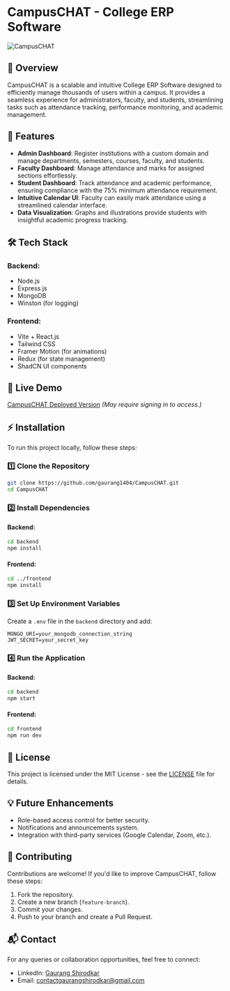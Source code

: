 # CampusCHAT - College ERP Software

![CampusCHAT](https://your-image-url.com/banner.png)

## 🚀 Overview
CampusCHAT is a scalable and intuitive College ERP Software designed to efficiently manage thousands of users within a campus. It provides a seamless experience for administrators, faculty, and students, streamlining tasks such as attendance tracking, performance monitoring, and academic management.

## 🌟 Features
- **Admin Dashboard**: Register institutions with a custom domain and manage departments, semesters, courses, faculty, and students.
- **Faculty Dashboard**: Manage attendance and marks for assigned sections effortlessly.
- **Student Dashboard**: Track attendance and academic performance, ensuring compliance with the 75% minimum attendance requirement.
- **Intuitive Calendar UI**: Faculty can easily mark attendance using a streamlined calendar interface.
- **Data Visualization**: Graphs and illustrations provide students with insightful academic progress tracking.

## 🛠 Tech Stack
### Backend:
- Node.js
- Express.js
- MongoDB
- Winston (for logging)

### Frontend:
- Vite + React.js
- Tailwind CSS
- Framer Motion (for animations)
- Redux (for state management)
- ShadCN UI components

## 🔗 Live Demo
[CampusCHAT Deployed Version](https://campus-chat-6hibups0h-gaurang1404s-projects.vercel.app/) *(May require signing in to access.)*

## ⚡ Installation
To run this project locally, follow these steps:

### 1️⃣ Clone the Repository
```bash
git clone https://github.com/gaurang1404/CampusCHAT.git
cd CampusCHAT
```

### 2️⃣ Install Dependencies
#### Backend:
```bash
cd backend
npm install
```
#### Frontend:
```bash
cd ../frontend
npm install
```

### 3️⃣ Set Up Environment Variables
Create a `.env` file in the `backend` directory and add:
```env
MONGO_URI=your_mongodb_connection_string
JWT_SECRET=your_secret_key
```

### 4️⃣ Run the Application
#### Backend:
```bash
cd backend
npm start
```
#### Frontend:
```bash
cd frontend
npm run dev
```

## 📜 License
This project is licensed under the MIT License - see the [LICENSE](LICENSE) file for details.

## 💡 Future Enhancements
- Role-based access control for better security.
- Notifications and announcements system.
- Integration with third-party services (Google Calendar, Zoom, etc.).

## 🤝 Contributing
Contributions are welcome! If you'd like to improve CampusCHAT, follow these steps:
1. Fork the repository.
2. Create a new branch (`feature-branch`).
3. Commit your changes.
4. Push to your branch and create a Pull Request.

## 📬 Contact
For any queries or collaboration opportunities, feel free to connect:
- LinkedIn: [Gaurang Shirodkar](https://www.linkedin.com/in/gaurangsh/)
- Email: contactgaurangshirodkar@gmail.com

